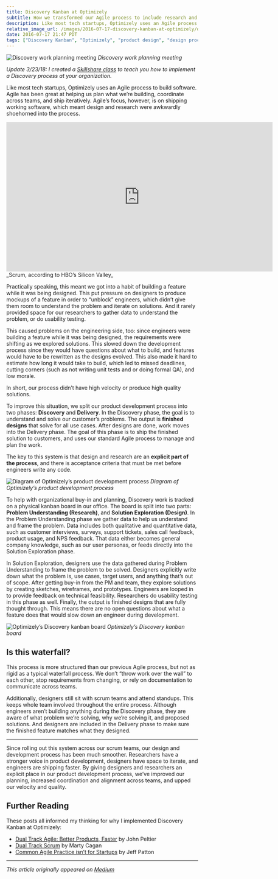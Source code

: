 ```yaml
---
title: Discovery Kanban at Optimizely
subtitle: How we transformed our Agile process to include research and design
description: Like most tech startups, Optimizely uses an Agile process to build software. Agile has been great at helping us plan what we’re building, coordinate across teams, and ship iteratively; however, that meant design and research were awkwardly shoehorned into the process.
relative_image_url: /images/2016-07-17-discovery-kanban-at-optimizely/discovery-planning.jpeg
date: 2016-07-17 21:47 PDT
tags: ["Discovery Kanban", "Optimizely", "product design", "design process"]
---
```


![Discovery work planning meeting](/images/2016-07-17-discovery-kanban-at-optimizely/discovery-planning.jpeg)
_Discovery work planning meeting_

_Update 3/23/18: I created a [Skillshare class](https://www.skillshare.com/classes/Discovery-Kanban-101-How-to-Integrate-User-Centered-Design-with-Agile/677077315?teacherRef=748023&via=teacher-referral&utm_campaign=teacher-referral&utm_source=ShortUrl&utm_medium=teacher-referral) to teach you how to implement a Discovery process at your organization._

Like most tech startups, Optimizely uses an Agile process to build software. Agile has been great at helping us plan what we’re building, coordinate across teams, and ship iteratively. Agile’s focus, however, is on shipping working software, which meant design and research were awkwardly shoehorned into the process.

<iframe width="700" height="393" src="https://www.youtube.com/embed/oyVksFviJVE" frameborder="0" allowfullscreen></iframe>
_Scrum, according to HBO’s Silicon Valley_

Practically speaking, this meant we got into a habit of building a feature while it was being designed. This put pressure on designers to produce mockups of a feature in order to “unblock” engineers, which didn’t give them room to understand the problem and iterate on solutions. And it rarely provided space for our researchers to gather data to understand the problem, or do usability testing.

This caused problems on the engineering side, too: since engineers were building a feature while it was being designed, the requirements were shifting as we explored solutions. This slowed down the development process since they would have questions about what to build, and features would have to be rewritten as the designs evolved. This also made it hard to estimate how long it would take to build, which led to missed deadlines, cutting corners (such as not writing unit tests and or doing formal QA), and low morale.

In short, our process didn’t have high velocity or produce high quality solutions.

To improve this situation, we split our product development process into two phases: **Discovery** and **Delivery**. In the Discovery phase, the goal is to understand and solve our customer’s problems. The output is **finished designs** that solve for all use cases. After designs are done, work moves into the Delivery phase. The goal of this phase is to ship the finished solution to customers, and uses our standard Agile process to manage and plan the work.

The key to this system is that design and research are an **explicit part of the process**, and there is acceptance criteria that must be met before engineers write any code.

![Diagram of Optimizely’s product development process](/images/2016-07-17-discovery-kanban-at-optimizely/discovery-system.jpeg)
_Diagram of Optimizely’s product development process_

To help with organizational buy-in and planning, Discovery work is tracked on a physical kanban board in our office. The board is split into two parts: **Problem Understanding (Research)**, and **Solution Exploration (Design)**. In the Problem Understanding phase we gather data to help us understand and frame the problem. Data includes both qualitative and quantitative data, such as customer interviews, surveys, support tickets, sales call feedback, product usage, and NPS feedback. That data either becomes general company knowledge, such as our user personas, or feeds directly into the Solution Exploration phase.

In Solution Exploration, designers use the data gathered during Problem Understanding to frame the problem to be solved. Designers explicitly write down what the problem is, use cases, target users, and anything that’s out of scope. After getting buy-in from the PM and team, they explore solutions by creating sketches, wireframes, and prototypes. Engineers are looped in to provide feedback on technical feasibility. Researchers do usability testing in this phase as well. Finally, the output is finished designs that are fully thought through. This means there are no open questions about what a feature does that would slow down an engineer during development.

![Optimizely’s Discovery kanban board](/images/2016-07-17-discovery-kanban-at-optimizely/board.jpeg)
_Optimizely’s Discovery kanban board_

## Is this waterfall?

This process is more structured than our previous Agile process, but not as rigid as a typical waterfall process. We don’t “throw work over the wall” to each other, stop requirements from changing, or rely on documentation to communicate across teams.

Additionally, designers still sit with scrum teams and attend standups. This keeps whole team involved throughout the entire process. Although engineers aren’t building anything during the Discovery phase, they are aware of what problem we’re solving, why we’re solving it, and proposed solutions. And designers are included in the Delivery phase to make sure the finished feature matches what they designed.

---

Since rolling out this system across our scrum teams, our design and development process has been much smoother. Researchers have a stronger voice in product development, designers have space to iterate, and engineers are shipping faster. By giving designers and researchers an explicit place in our product development process, we’ve improved our planning, increased coordination and alignment across teams, and upped our velocity and quality.

## Further Reading

These posts all informed my thinking for why I implemented Discovery Kanban at Optimizely:

- [Dual Track Agile: Better Products, Faster](http://johnpeltier.com/blog/2015/07/12/dual-track-agile-better-products-faster/) by John Peltier
- [Dual Track Scrum](http://svpg.com/dual-track-scrum/) by Marty Cagan
- [Common Agile Practice isn’t for Startups](http://jpattonassociates.com/common-agile-isnt-for-startups/) by Jeff Patton

---

_This article originally appeared on [Medium](https://medium.com/design-optimizely/discovery-kanban-at-optimizely-7b3025066d54#.3iadc9q4l)_
